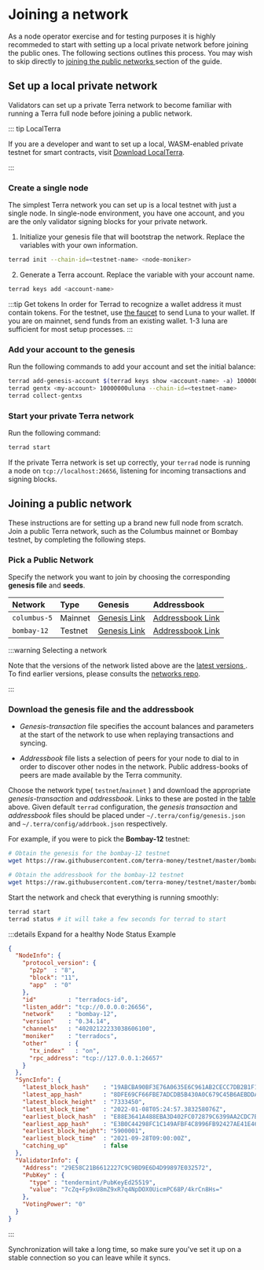 # Joining a network

As a node operator exercise and for testing purposes it is highly recommeded to start with setting up a local private network before joining the public ones. The following sections outlines this process. You may wish to skip directly to [ joining the public networks ](#joining-a-public-network) section of the guide.

## Set up a local private network

Validators can set up a private Terra network to become familiar with running a Terra full node before joining a public network.

::: tip LocalTerra

If you are a developer and want to set up a local, WASM-enabled private testnet for smart contracts, visit [Download LocalTerra](/Tutorials/Smart-contracts/Set-up-local-environment.html#download-localterra).

:::

### Create a single node

The simplest Terra network you can set up is a local testnet with just a single node. In single-node environment, you have one account, and you are the only validator signing blocks for your private network.

1. Initialize your genesis file that will bootstrap the network. Replace the variables with your own information.

```bash
terrad init --chain-id=<testnet-name> <node-moniker>
```

2. Generate a Terra account. Replace the variable with your account name.

```bash
terrad keys add <account-name>
```

:::tip Get tokens
In order for Terrad to recognize a wallet address it must contain tokens. For the testnet, use [the faucet](https://faucet.terra.money/) to send Luna to your wallet. If you are on mainnet, send funds from an existing wallet. 1-3 luna are sufficient for most setup processes.
:::

### Add your account to the genesis

Run the following commands to add your account and set the initial balance:

```bash
terrad add-genesis-account $(terrad keys show <account-name> -a) 100000000uluna,1000usd
terrad gentx <my-account> 10000000uluna --chain-id=<testnet-name>
terrad collect-gentxs
```

### Start your private Terra network

Run the following command:

```bash
terrad start
```

If the private Terra network is set up correctly, your `terrad` node is running a node on `tcp://localhost:26656`, listening for incoming transactions and signing blocks.

## Joining a public network

These instructions are for setting up a brand new full node from scratch. Join a public Terra network, such as the Columbus mainnet or Bombay testnet, by completing the following steps.


### Pick a Public Network

Specify the network you want to join by choosing the corresponding **genesis file** and **seeds**. 

| Network      | Type | Genesis|Addressbook| 
| :--- | :--- | :--- | :--- |
| `columbus-5` | Mainnet      |[Genesis Link](https://columbus-genesis.s3.ap-northeast-1.amazonaws.com/columbus-5-genesis.json)| [Addressbook Link](https://network.terra.dev/addrbook.json)|
| `bombay-12`  | Testnet      |[Genesis Link](https://raw.githubusercontent.com/terra-money/testnet/master/bombay-12/genesis.json)|[ Addressbook Link ](https://raw.githubusercontent.com/terra-money/testnet/master/bombay-12/addrbook.json)|


:::warning Selecting a network

Note that the versions of the network listed above are the [ latest versions ](https://github.com/terra-money/testnet/tree/master#latest-networks). To find earlier versions, please consults the [networks repo](https://github.com/terra-money/testnet).

:::


### Download the genesis file and the addressbook

- *Genesis-transaction* file specifies the account balances and parameters at the start of the network to use when replaying transactions and syncing.

- *Addressbook* file lists a selection of peers for your node to dial to in order to discover other nodes in the network. Public address-books of peers are made available by the Terra community.


Choose the network type( `testnet`/`mainnet` ) and download the appropriate *genesis-transaction* and *addressbook*. Links to these are posted in the [ table ](#pick-a-public-network) above. Given default `terrad` configuration, the *genesis transaction* and *addressbook* files should be placed under `~/.terra/config/genesis.json` and `~/.terra/config/addrbook.json` respectively.

For example, if you were to pick the  __Bombay-12__ testnet:

```bash
# Obtain the genesis for the bombay-12 testnet
wget https://raw.githubusercontent.com/terra-money/testnet/master/bombay-12/genesis.json -I ~/.terra/config/genesis.json

# Obtain the addressbook for the bombay-12 testnet
wget https://raw.githubusercontent.com/terra-money/testnet/master/bombay-12/addrbook.json -O ~/.terra/config/addrbook.json
```

Start the network and check that everything is running smoothly:

```bash
terrad start
terrad status # it will take a few seconds for terrad to start
```
:::details Expand for a healthy Node Status Example

```json
{
  "NodeInfo": {
    "protocol_version": {
      "p2p"  : "8",
      "block": "11",
      "app"  : "0"
    },
    "id"         : "terradocs-id",
    "listen_addr": "tcp://0.0.0.0:26656",
    "network"    : "bombay-12",
    "version"    : "0.34.14",
    "channels"   : "40202122233038606100",
    "moniker"    : "terradocs",
    "other"      : {
      "tx_index"   : "on",
      "rpc_address": "tcp://127.0.0.1:26657"
    }
  },
  "SyncInfo": {
    "latest_block_hash"    : "19ABCBA90BF3E76A0635E6C961AB2CECC7DB2B1F1338057DB334568128E0776E",
    "latest_app_hash"      : "8DFE69CF66FBE7ADCDB5B430A0C679C45B6AEBDDAE23835ABDC4ACBC704F7525",
    "latest_block_height"  : "7333450",
    "latest_block_time"    : "2022-01-08T05:24:57.383258076Z",
    "earliest_block_hash"  : "E88E3641A488EBA3D402FC072879C6399AA2CDC7B6CC5A3061E5A64D9FFD3BDE",
    "earliest_app_hash"    : "E3B0C44298FC1C149AFBF4C8996FB92427AE41E4649B934CA495991B7852B855",
    "earliest_block_height": "5900001",
    "earliest_block_time"  : "2021-09-28T09:00:00Z",
    "catching_up"          : false                         
  },
  "ValidatorInfo": {
    "Address": "29E58C21B6612227C9C9BD9E6D4D99897E032572",
    "PubKey" : {
      "type" : "tendermint/PubKeyEd25519",
      "value": "7cZq+Fp9xU8mZ9xR7q4NpDOX0UicmPC68P/4krCn8Hs="
    },
    "VotingPower": "0"
  }
}
```
:::


Synchronization will take a long time, so make sure you've set it up on a stable connection so you can leave while it syncs. 



